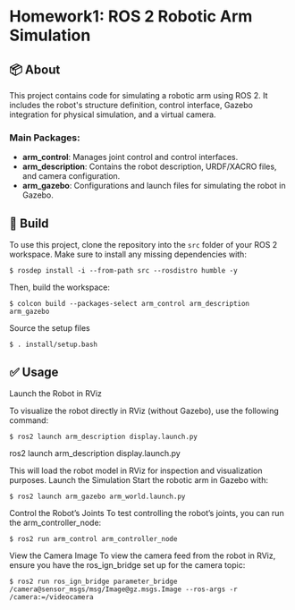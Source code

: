 # Homework1: ROS 2 Robotic Arm Simulation

## :package: About

This project contains code for simulating a robotic arm using ROS 2. It includes the robot's structure definition, control interface, Gazebo integration for physical simulation, and a virtual camera.

### Main Packages:
- **arm_control**: Manages joint control and control interfaces.
- **arm_description**: Contains the robot description, URDF/XACRO files, and camera configuration.
- **arm_gazebo**: Configurations and launch files for simulating the robot in Gazebo.

## :hammer: Build

To use this project, clone the repository into the `src` folder of your ROS 2 workspace. Make sure to install any missing dependencies with:
```
$ rosdep install -i --from-path src --rosdistro humble -y
```
Then, build the workspace:
```
$ colcon build --packages-select arm_control arm_description arm_gazebo
```
Source the setup files
```
$ . install/setup.bash
```

## :white_check_mark: Usage
Launch the Robot in RViz

To visualize the robot directly in RViz (without Gazebo), use the following command:
```
$ ros2 launch arm_description display.launch.py
```
ros2 launch arm_description display.launch.py

This will load the robot model in RViz for inspection and visualization purposes.
Launch the Simulation
Start the robotic arm in Gazebo with:
```
$ ros2 launch arm_gazebo arm_world.launch.py
```
Control the Robot’s Joints
To test controlling the robot’s joints, you can run the arm_controller_node:
```
$ ros2 run arm_control arm_controller_node
```
View the Camera Image
To view the camera feed from the robot in RViz, ensure you have the ros_ign_bridge set up for the camera topic:
```
$ ros2 run ros_ign_bridge parameter_bridge /camera@sensor_msgs/msg/Image@gz.msgs.Image --ros-args -r /camera:=/videocamera
```
